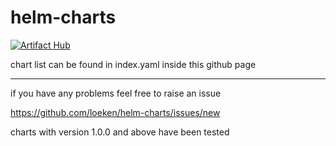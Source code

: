 # helm-charts

[![Artifact Hub](https://img.shields.io/endpoint?url=https://artifacthub.io/badge/repository/homelab)](https://artifacthub.io/packages/search?repo=loeken-at-home)

chart list can be found in index.yaml inside this github page


----

if you have any problems feel free to raise an issue

https://github.com/loeken/helm-charts/issues/new


charts with version 1.0.0 and above have been tested